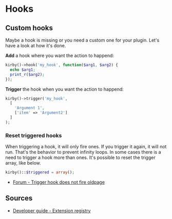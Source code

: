 # Hooks

## Custom hooks

Maybe a hook is missing or you need a custom one for your plugin. Let's have a look at how it's done.

**Add** a hook where you want the action to happend:

```php
kirby()->hook('my_hook', function($arg1, $arg2) {
  echo $arg1;
  print_r($arg2);
});
```

**Trigger** the hook when you want the action to happend:

```php
kirby()->trigger('my_hook',
  [
    'Argument 1',
    ['item' => 'Argument2']
  ]
);
```

### Reset triggered hooks

When triggering a hook, it will only fire ones. If you trigger it again, it will not run. That's the behavior to prevent infinity loops. In some cases there is a need to trigger a hook more than ones. It's possible to reset the trigger array, like below.

```php
kirby()::$triggered = array();
```

- [Forum - Trigger hook does not fire oldpage](https://forum.getkirby.com/t/trigger-hook-does-not-fire-oldpage/8700/7)

## Sources

- [Developer guide - Extension registry](https://getkirby.com/docs/developer-guide/plugins/registry)

